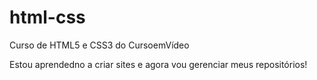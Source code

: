 # html-css
 Curso de HTML5 e CSS3 do CursoemVídeo

Estou aprendedno a criar sites e agora vou gerenciar meus repositórios!
